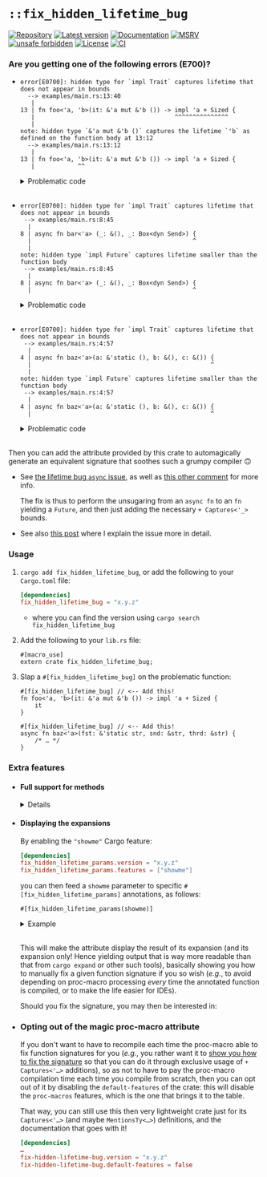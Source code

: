 # `::fix_hidden_lifetime_bug`

[![Repository](https://img.shields.io/badge/repository-GitHub-brightgreen.svg)](
https://github.com/danielhenrymantilla/fix_hidden_lifetime_bug.rs)
[![Latest version](https://img.shields.io/crates/v/fix-hidden-lifetime-bug.svg)](
https://crates.io/crates/fix-hidden-lifetime-bug)
[![Documentation](https://docs.rs/fix-hidden-lifetime-bug/badge.svg)](
https://docs.rs/fix-hidden-lifetime-bug)
[![MSRV](https://img.shields.io/badge/MSRV-1.39.0-white)](
https://gist.github.com/danielhenrymantilla/8e5b721b3929084562f8f65668920c33)
[![unsafe forbidden](https://img.shields.io/badge/unsafe-forbidden-success.svg)](
https://github.com/rust-secure-code/safety-dance/)
[![License](https://img.shields.io/crates/l/fix-hidden-lifetime-bug.svg)](
https://github.com/danielhenrymantilla/fix_hidden_lifetime_bug.rs/blob/master/LICENSE-ZLIB)
[![CI](https://github.com/danielhenrymantilla/fix_hidden_lifetime_bug.rs/workflows/CI/badge.svg)](
https://github.com/danielhenrymantilla/fix_hidden_lifetime_bug.rs/actions)

### Are you getting one of the following errors (E700)?

  - ```rust,ignore
    error[E0700]: hidden type for `impl Trait` captures lifetime that does not appear in bounds
      --> examples/main.rs:13:40
       |
    13 | fn foo<'a, 'b>(it: &'a mut &'b ()) -> impl 'a + Sized {
       |                                       ^^^^^^^^^^^^^^^
       |
    note: hidden type `&'a mut &'b ()` captures the lifetime `'b` as defined on the function body at 13:12
      --> examples/main.rs:13:12
       |
    13 | fn foo<'a, 'b>(it: &'a mut &'b ()) -> impl 'a + Sized {
       |            ^^
    ```

    <details><summary>Problematic code</summary>

    ```rust,compile_fail
    fn foo<'a, 'b>(it: &'a mut &'b ()) -> impl 'a + Sized {
        it
    }
    ```

    </details>

    <br/>

  - ```rust,ignore
    error[E0700]: hidden type for `impl Trait` captures lifetime that does not appear in bounds
     --> examples/main.rs:8:45
      |
    8 | async fn bar<'a> (_: &(), _: Box<dyn Send>) {
      |                                             ^
      |
    note: hidden type `impl Future` captures lifetime smaller than the function body
     --> examples/main.rs:8:45
      |
    8 | async fn bar<'a> (_: &(), _: Box<dyn Send>) {
      |                                             ^
    ```

    <details><summary>Problematic code</summary>

    ```rust,compile_fail
    async fn bar<'a> (_: &(), _: Box<dyn Send>) {
        /* … */
    }
    ```

    </details>

    <br/>

  - ```rust,ignore
    error[E0700]: hidden type for `impl Trait` captures lifetime that does not appear in bounds
     --> examples/main.rs:4:57
      |
    4 | async fn baz<'a>(a: &'static (), b: &(), c: &()) {
      |                                                  ^
      |
    note: hidden type `impl Future` captures lifetime smaller than the function body
     --> examples/main.rs:4:57
      |
    4 | async fn baz<'a>(a: &'static (), b: &(), c: &()) {
      |                                                  ^
    ```

    <details><summary>Problematic code</summary>

    ```rust,compile_fail
    async fn baz<'a>(a: &'static (), b: &(), c: &()) {
        /* … */
    }
    ```

    </details>

    <br/>

Then you can add the attribute provided by this crate to automagically generate
an equivalent signature that soothes such a grumpy compiler 🙃

  - See [the lifetime bug `async` issue], as well as [this other comment](
    https://github.com/rust-lang/rust/issues/34511#issuecomment-373423999) for
    more info.

    The fix is thus to perform the unsugaring from an `async fn` to an `fn`
    yielding a `Future`, and then just adding the necessary `+ Captures<'_>`
    bounds.

  - See also [this post](
    https://users.rust-lang.org/t/lifetimes-in-smol-executor/59157/8?u=yandros)
    where I explain the issue more in detail.

[the lifetime bug `async` issue]: https://github.com/rust-lang/rust/issues/63033

### Usage

 1. `cargo add fix_hidden_lifetime_bug`, or add the following to your `Cargo.toml` file:

    ```toml
    [dependencies]
    fix_hidden_lifetime_bug = "x.y.z"
    ```

      - where you can find the version using `cargo search fix_hidden_lifetime_bug`

 1. Add the following to your `lib.rs` file:

    ```rust,ignore
    #[macro_use]
    extern crate fix_hidden_lifetime_bug;
    ```

 1. Slap a `#[fix_hidden_lifetime_bug]` on the problematic function:

    ```rust,ignore
    #[fix_hidden_lifetime_bug] // <-- Add this!
    fn foo<'a, 'b>(it: &'a mut &'b ()) -> impl 'a + Sized {
        it
    }
    ```

    ```rust,ignore
    #[fix_hidden_lifetime_bug] // <-- Add this!
    async fn baz<'a>(fst: &'static str, snd: &str, thrd: &str) {
        /* … */
    }
    ```

### Extra features

  - #### Full support for methods

    <details>

    In the case of methods, the `Self` type may be hiding lifetime parameters on
    its own, in which case a macro annotation on the method alone may not have
    enough syntactical information to generate the fix:

    ```rust,compile_fail
    use ::fix_hidden_lifetime_bug::fix_hidden_lifetime_bug;

    struct Invariant<'lt> (
        fn(&()) -> &mut &'lt (),
    );

    impl Invariant<'_> {
        #[fix_hidden_lifetime_bug]
        fn quux(&self) -> impl '_ + Sized { self }
    }
    ```

    In that case, the fix is to also decorate the whole `impl` block with
    the attribute:

    ```rust
    use ::fix_hidden_lifetime_bug::fix_hidden_lifetime_bug;

    struct Invariant<'lt> (
        fn(&()) -> &mut &'lt (),
    );

    #[fix_hidden_lifetime_bug]
    impl Invariant<'_> {
        #[fix_hidden_lifetime_bug]
        fn quux(&self) -> impl '_ + Sized { self }
    }
    ```

    ___

    </details>

  - #### Displaying the expansions

    By enabling the `"showme"` Cargo feature:

    ```toml
    [dependencies]
    fix_hidden_lifetime_params.version = "x.y.z"
    fix_hidden_lifetime_params.features = ["showme"]
    ```

    you can then feed a `showme` parameter to specific
    `#[fix_hidden_lifetime_params]` annotations, as follows:

    ```rust,ignore
    #[fix_hidden_lifetime_params(showme)]
    ```

    <details><summary>Example</summary>

    ```rust,ignore
    use ::fix_hidden_lifetime_bug::fix_hidden_lifetime_bug;

    #[fix_hidden_lifetime_bug(showme)]
    async fn baz<'a>(a: &'static (), b: &'_ (), c: &'_ ()) {
        println!("Hello, World!");
    }
    ```

    outputs:

    ```rust
    fn baz<'a, '_0, '_1, '__async_fut>(
        a: &'static (),
        b: &'_0 (),
        c: &'_1 (),
    ) -> impl '__async_fut
          + ::fix_hidden_lifetime_bug::core::future::Future<Output = ()>
          + ::fix_hidden_lifetime_bug::Captures<'a>
          + ::fix_hidden_lifetime_bug::Captures<'_0>
          + ::fix_hidden_lifetime_bug::Captures<'_1>
    where
        &'static (): '__async_fut,
        &'_0 (): '__async_fut,
        &'_1 (): '__async_fut,
    {
        async move {
            "Mention the input vars so that they get captured by the Future";
            let (_, _, _) = (a, b, c);
            println!("Hello, World!");
        }
    }
    ```

    </details>

    <br/>

    This will make the attribute display the result of its expansion (and
    its expansion only! Hence yielding output that is way more readable than
    that from `cargo expand` or other such tools), basically showing you how to
    manually fix a given function signature if you so wish (_e.g._, to avoid
    depending on proc-macro processing _every_ time the annotated function is
    compiled, or to make the life easier for IDEs).

    Should you fix the signature, you may then be interested in:

  - ### Opting out of the magic proc-macro attribute

    If you don't want to have to recompile each time the proc-macro able to fix
    function signatures for you (_e.g._, you rather want it to [show you how to
    fix the signature] so that you can do it through exclusive usage of
    `+ Captures<'…>` additions), so as not to have to pay the proc-macro
    compilation time each time you compile from scratch, then you can opt out of
    it by disabling the `default-features` of the crate: this will disable the
    `proc-macros` features, which is the one that brings it to the table.

    That way, you can still use this then very lightweight crate just for its
    `Captures<'…>` (and maybe `MentionsTy<…>`) definitions, and the
    documentation that goes with it!

    ```toml
    [dependencies]
    …
    fix-hidden-lifetime-bug.version = "x.y.z"
    fix-hidden-lifetime-bug.default-features = false
    ```

[show you how to fix the signature]: #displaying-the-expansions
